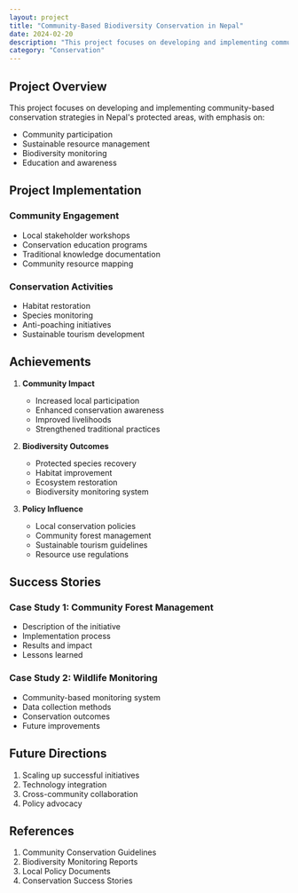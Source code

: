 ```yaml
---
layout: project
title: "Community-Based Biodiversity Conservation in Nepal"
date: 2024-02-20
description: "This project focuses on developing and implementing community-based conservation strategies in Nepal's protected areas."
category: "Conservation"
---
```


## Project Overview

This project focuses on developing and implementing community-based conservation strategies in Nepal's protected areas, with emphasis on:
- Community participation
- Sustainable resource management
- Biodiversity monitoring
- Education and awareness

## Project Implementation

### Community Engagement
- Local stakeholder workshops
- Conservation education programs
- Traditional knowledge documentation
- Community resource mapping

### Conservation Activities
- Habitat restoration
- Species monitoring
- Anti-poaching initiatives
- Sustainable tourism development

## Achievements

1. **Community Impact**
   - Increased local participation
   - Enhanced conservation awareness
   - Improved livelihoods
   - Strengthened traditional practices

2. **Biodiversity Outcomes**
   - Protected species recovery
   - Habitat improvement
   - Ecosystem restoration
   - Biodiversity monitoring system

3. **Policy Influence**
   - Local conservation policies
   - Community forest management
   - Sustainable tourism guidelines
   - Resource use regulations

## Success Stories

### Case Study 1: Community Forest Management
- Description of the initiative
- Implementation process
- Results and impact
- Lessons learned

### Case Study 2: Wildlife Monitoring
- Community-based monitoring system
- Data collection methods
- Conservation outcomes
- Future improvements

## Future Directions

1. Scaling up successful initiatives
2. Technology integration
3. Cross-community collaboration
4. Policy advocacy

## References

1. Community Conservation Guidelines
2. Biodiversity Monitoring Reports
3. Local Policy Documents
4. Conservation Success Stories 